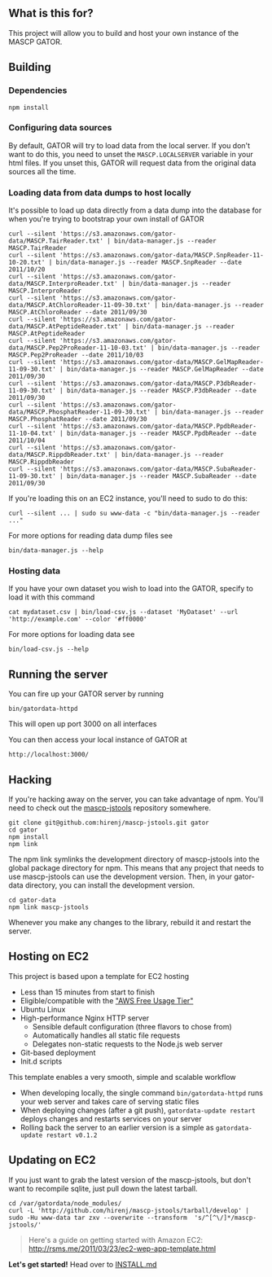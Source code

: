 ## What is this for? ##

This project will allow you to build and host your own instance of the MASCP GATOR.

## Building ##

### Dependencies ###

    npm install

### Configuring data sources ###

By default, GATOR will try to load data from the local server. If you don't want to do this, you need to unset the `MASCP.LOCALSERVER` variable in your html files. If you unset this, GATOR will request data from the original data sources all the time.

### Loading data from data dumps to host locally ###

It's possible to load up data directly from a data dump into the database for 
when you're trying to bootstrap your own install of GATOR



    curl --silent 'https://s3.amazonaws.com/gator-data/MASCP.TairReader.txt' | bin/data-manager.js --reader MASCP.TairReader
    curl --silent 'https://s3.amazonaws.com/gator-data/MASCP.SnpReader-11-10-20.txt' | bin/data-manager.js --reader MASCP.SnpReader --date 2011/10/20
    curl --silent 'https://s3.amazonaws.com/gator-data/MASCP.InterproReader.txt' | bin/data-manager.js --reader MASCP.InterproReader
    curl --silent 'https://s3.amazonaws.com/gator-data/MASCP.AtChloroReader-11-09-30.txt' | bin/data-manager.js --reader MASCP.AtChloroReader --date 2011/09/30
    curl --silent 'https://s3.amazonaws.com/gator-data/MASCP.AtPeptideReader.txt' | bin/data-manager.js --reader MASCP.AtPeptideReader
    curl --silent 'https://s3.amazonaws.com/gator-data/MASCP.Pep2ProReader-11-10-03.txt' | bin/data-manager.js --reader MASCP.Pep2ProReader --date 2011/10/03
    curl --silent 'https://s3.amazonaws.com/gator-data/MASCP.GelMapReader-11-09-30.txt' | bin/data-manager.js --reader MASCP.GelMapReader --date 2011/09/30
    curl --silent 'https://s3.amazonaws.com/gator-data/MASCP.P3dbReader-11-09-30.txt' | bin/data-manager.js --reader MASCP.P3dbReader --date 2011/09/30
    curl --silent 'https://s3.amazonaws.com/gator-data/MASCP.PhosphatReader-11-09-30.txt' | bin/data-manager.js --reader MASCP.PhosphatReader --date 2011/09/30
    curl --silent 'https://s3.amazonaws.com/gator-data/MASCP.PpdbReader-11-10-04.txt' | bin/data-manager.js --reader MASCP.PpdbReader --date 2011/10/04
    curl --silent 'https://s3.amazonaws.com/gator-data/MASCP.RippdbReader.txt' | bin/data-manager.js --reader MASCP.RippdbReader
    curl --silent 'https://s3.amazonaws.com/gator-data/MASCP.SubaReader-11-09-30.txt' | bin/data-manager.js --reader MASCP.SubaReader --date 2011/09/30
    
If you're loading this on an EC2 instance, you'll need to sudo to do this:

    curl --silent ... | sudo su www-data -c "bin/data-manager.js --reader ..."
    
For more options for reading data dump files see

    bin/data-manager.js --help

### Hosting data ###

If you have your own dataset you wish to load into the GATOR, specify to load it with this command

    cat mydataset.csv | bin/load-csv.js --dataset 'MyDataset' --url 'http://example.com' --color '#ff0000'

For more options for loading data see

    bin/load-csv.js --help


## Running the server ##

You can fire up your GATOR server by running

    bin/gatordata-httpd
    
This will open up port 3000 on all interfaces

You can then access your local instance of GATOR at

    http://localhost:3000/

## Hacking ##

If you're hacking away on the server, you can take advantage of npm. You'll
need to check out the [mascp-jstools](https://github.com/hirenj/mascp-jstools/) repository somewhere.

    git clone git@github.com:hirenj/mascp-jstools.git gator
    cd gator
    npm install
    npm link
  
The npm link symlinks the development directory of mascp-jstools into the 
global package directory for npm. This means that any project that needs to
use mascp-jstools can use the development version. Then, in your gator-data directory, you can install the development version.

    cd gator-data
    npm link mascp-jstools
  
Whenever you make any changes to the library, rebuild it and restart the server.

## Hosting on EC2 ##

This project is based upon a template for EC2 hosting

- Less than 15 minutes from start to finish
- Eligible/compatible with the ["AWS Free Usage Tier"](http://aws.amazon.com/free/)
- Ubuntu Linux
- High-performance Nginx HTTP server
  - Sensible default configuration (three flavors to chose from)
  - Automatically handles all static file requests
  - Delegates non-static requests to the Node.js web server
- Git-based deployment
- Init.d scripts

This template enables a very smooth, simple and scalable workflow

- When developing locally, the single command `bin/gatordata-httpd` runs your web server and takes care of serving static files
- When deploying changes (after a git push), `gatordata-update restart` deploys changes and restarts services on your server
- Rolling back the server to an earlier version is a simple as `gatordata-update restart v0.1.2`

## Updating on EC2 ##

If you just want to grab the latest version of the mascp-jstools, but don't want to recompile sqlite, just pull down the latest
tarball.
    
    cd /var/gatordata/node_modules/
    curl -L 'http://github.com/hirenj/mascp-jstools/tarball/develop' | sudo -Hu www-data tar zxv --overwrite --transform  's/^[^\/]*/mascp-jstools/'

> Here's a guide on getting started with Amazon EC2: <http://rsms.me/2011/03/23/ec2-wep-app-template.html>

**Let's get started!** Head over to [INSTALL.md](https://github.com/hirenj/gator-data/blob/master/INSTALL.md#readme)

